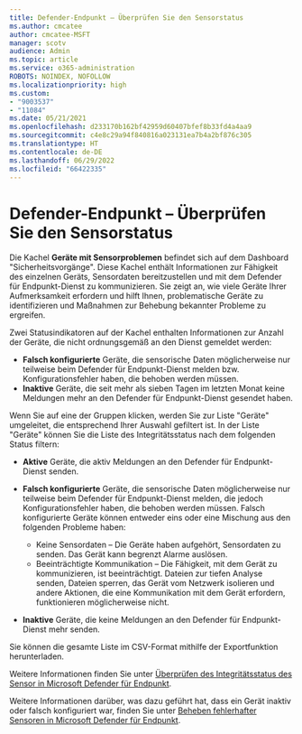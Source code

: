 ```yaml
---
title: Defender-Endpunkt – Überprüfen Sie den Sensorstatus
ms.author: cmcatee
author: cmcatee-MSFT
manager: scotv
audience: Admin
ms.topic: article
ms.service: o365-administration
ROBOTS: NOINDEX, NOFOLLOW
ms.localizationpriority: high
ms.custom:
- "9003537"
- "11084"
ms.date: 05/21/2021
ms.openlocfilehash: d233170b162bf42959d60407bfef8b33fd4a4aa9
ms.sourcegitcommit: c4e8c29a94f840816a023131ea7b4a2bf876c305
ms.translationtype: HT
ms.contentlocale: de-DE
ms.lasthandoff: 06/29/2022
ms.locfileid: "66422335"
---
```

# <a name="defender-endpoint-check-sensor-status"></a>Defender-Endpunkt – Überprüfen Sie den Sensorstatus

Die Kachel **Geräte mit Sensorproblemen** befindet sich auf dem Dashboard "Sicherheitsvorgänge". Diese Kachel enthält Informationen zur Fähigkeit des einzelnen Geräts, Sensordaten bereitzustellen und mit dem Defender für Endpunkt-Dienst zu kommunizieren. Sie zeigt an, wie viele Geräte Ihrer Aufmerksamkeit erfordern und hilft Ihnen, problematische Geräte zu identifizieren und Maßnahmen zur Behebung bekannter Probleme zu ergreifen.

Zwei Statusindikatoren auf der Kachel enthalten Informationen zur Anzahl der Geräte, die nicht ordnungsgemäß an den Dienst gemeldet werden:

- **Falsch konfigurierte** Geräte, die sensorische Daten möglicherweise nur teilweise beim Defender für Endpunkt-Dienst melden bzw. Konfigurationsfehler haben, die behoben werden müssen.
- **Inaktive** Geräte, die seit mehr als sieben Tagen im letzten Monat keine Meldungen mehr an den Defender für Endpunkt-Dienst gesendet haben.

Wenn Sie auf eine der Gruppen klicken, werden Sie zur Liste "Geräte" umgeleitet, die entsprechend Ihrer Auswahl gefiltert ist. In der Liste "Geräte" können Sie die Liste des Integritätsstatus nach dem folgenden Status filtern:

- **Aktive** Geräte, die aktiv Meldungen an den Defender für Endpunkt-Dienst senden.
- **Falsch konfigurierte** Geräte, die sensorische Daten möglicherweise nur teilweise beim Defender für Endpunkt-Dienst melden, die jedoch Konfigurationsfehler haben, die behoben werden müssen. Falsch konfigurierte Geräte können entweder eins oder eine Mischung aus den folgenden Probleme haben:

    - Keine Sensordaten – Die Geräte haben aufgehört, Sensordaten zu senden. Das Gerät kann begrenzt Alarme auslösen.
    - Beeinträchtigte Kommunikation – Die Fähigkeit, mit dem Gerät zu kommunizieren, ist beeinträchtigt. Dateien zur tiefen Analyse senden, Dateien sperren, das Gerät vom Netzwerk isolieren und andere Aktionen, die eine Kommunikation mit dem Gerät erfordern, funktionieren möglicherweise nicht.
- **Inaktive** Geräte, die keine Meldungen an den Defender für Endpunkt-Dienst mehr senden.

Sie können die gesamte Liste im CSV-Format mithilfe der Exportfunktion herunterladen.

Weitere Informationen finden Sie unter [Überprüfen des Integritätsstatus des Sensor in Microsoft Defender für Endpunkt](https://docs.microsoft.com/microsoft-365/security/defender-endpoint/check-sensor-status).

Weitere Informationen darüber, was dazu geführt hat, dass ein Gerät inaktiv oder falsch konfiguriert war, finden Sie unter [Beheben fehlerhafter Sensoren in Microsoft Defender für Endpunkt](https://docs.microsoft.com/microsoft-365/security/defender-endpoint/fix-unhealthy-sensors).
